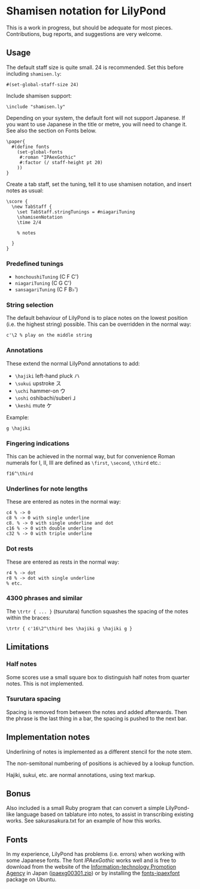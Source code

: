 # Shamisen notation for LilyPond

This is a work in progress, but should be adequate for most pieces.
Contributions, bug reports, and suggestions are very welcome.

## Usage

The default staff size is quite small. 24 is recommended. Set this before
including `shamisen.ly`:

    #(set-global-staff-size 24)

Include shamisen support:

    \include "shamisen.ly"

Depending on your system, the default font will not support Japanese. If you
want to use Japanese in the title or metre, you will need to change it. See
also the section on Fonts below.

    \paper{
      #(define fonts
        (set-global-fonts
         #:roman "IPAexGothic"
         #:factor (/ staff-height pt 20)
        ))
    }

Create a tab staff, set the tuning, tell it to use shamisen notation, and
insert notes as usual:

    \score {
      \new TabStaff {
        \set TabStaff.stringTunings = #niagariTuning
        \shamisenNotation
        \time 2/4

        % notes

      }
    }

### Predefined tunings

- `honchoushiTuning` (C F C')
- `niagariTuning` (C G C')
- `sansagariTuning` (C F B♭')

### String selection

The default behaviour of LilyPond is to place notes on the lowest position
(i.e. the highest string) possible. This can be overridden in the normal way:

    c'\2 % play on the middle string

### Annotations

These extend the normal LilyPond annotations to add:

- `\hajiki` left-hand pluck ハ
- `\sukui` upstroke ス
- `\uchi` hammer-on ウ
- `\oshi` oshibachi/suberi ⅃
- `\keshi` mute ケ

Example:

    g \hajiki

### Fingering indications

This can be achieved in the normal way, but for convenience Roman numerals for
Ⅰ, Ⅱ, Ⅲ are defined as `\first`, `\second`, `\third` etc.:

    f16^\third

### Underlines for note lengths

These are entered as notes in the normal way:

    c4 % -> 0
    c8 % -> 0 with single underline
    c8. % -> 0 with single underline and dot
    c16 % -> 0 with double underline
    c32 % -> 0 with triple underline

### Dot rests

These are entered as rests in the normal way:

    r4 % -> dot
    r8 % -> dot with single underline
    % etc.

### 4300 phrases and similar

The `\trtr { ... }` (*t*su*r*u*t*a*r*a) function squashes the spacing of the
notes within the braces:

    \trtr { c'16\2^\third bes \hajiki g \hajiki g }

## Limitations

### Half notes

Some scores use a small square box to distinguish half notes from quarter notes.
This is not implemented.

### Tsurutara spacing

Spacing is removed from between the notes and added afterwards. Then the phrase
is the last thing in a bar, the spacing is pushed to the next bar.

## Implementation notes

Underlining of notes is implemented as a different stencil for the note stem.

The non-semitonal numbering of positions is achieved by a lookup function.

Hajiki, sukui, etc. are normal annotations, using text markup.

## Bonus

Also included is a small Ruby program that can convert a simple LilyPond-like
language based on tablature into notes, to assist in transcribing existing
works. See sakurasakura.txt for an example of how this works.

## Fonts

In my experience, LilyPond has problems (i.e. errors) when working with some
Japanese fonts. The font *IPAexGothic* works well and is free to download from
the website of the
[Information-technology Promotion Agency](https://ipafont.ipa.go.jp/node26#en)
in Japan ([ipaexg00301.zip](https://oscdl.ipa.go.jp/IPAexfont/ipaexg00301.zip))
or by installing the [fonts-ipaexfont](apt:fonts-ipaexfont) package on Ubuntu.
